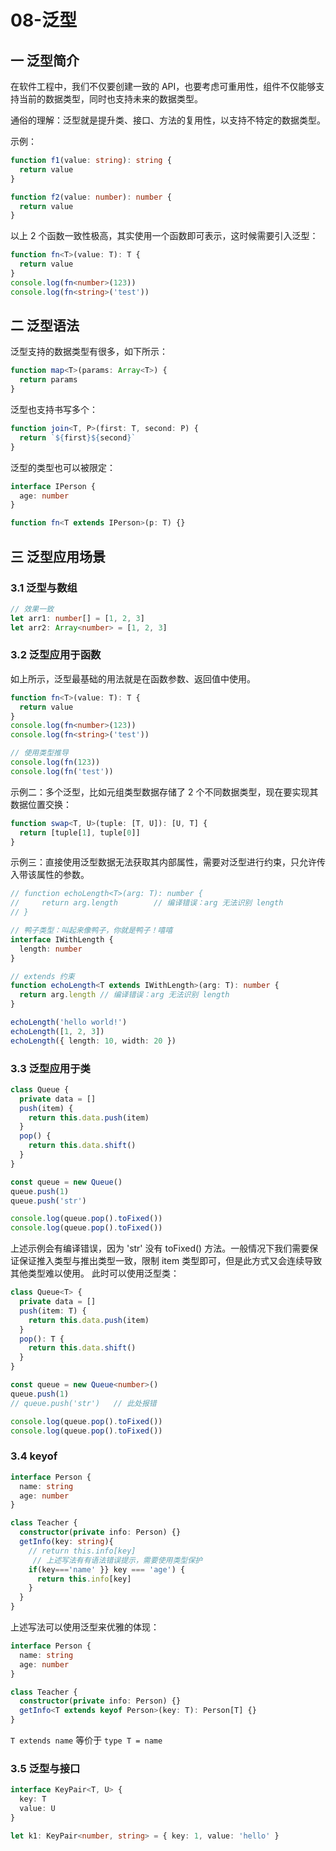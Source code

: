 # 08-泛型

## 一 泛型简介

在软件工程中，我们不仅要创建一致的 API，也要考虑可重用性，组件不仅能够支持当前的数据类型，同时也支持未来的数据类型。

通俗的理解：泛型就是提升类、接口、方法的复用性，以支持不特定的数据类型。

示例：

```ts
function f1(value: string): string {
  return value
}

function f2(value: number): number {
  return value
}
```

以上 2 个函数一致性极高，其实使用一个函数即可表示，这时候需要引入泛型：

```ts
function fn<T>(value: T): T {
  return value
}
console.log(fn<number>(123))
console.log(fn<string>('test'))
```

## 二 泛型语法

泛型支持的数据类型有很多，如下所示：

```ts
function map<T>(params: Array<T>) {
  return params
}
```

泛型也支持书写多个：

```ts
function join<T, P>(first: T, second: P) {
  return `${first}${second}`
}
```

泛型的类型也可以被限定：

```ts
interface IPerson {
  age: number
}

function fn<T extends IPerson>(p: T) {}
```

## 三 泛型应用场景

### 3.1 泛型与数组

```ts
// 效果一致
let arr1: number[] = [1, 2, 3]
let arr2: Array<number> = [1, 2, 3]
```

### 3.2 泛型应用于函数

如上所示，泛型最基础的用法就是在函数参数、返回值中使用。

```ts
function fn<T>(value: T): T {
  return value
}
console.log(fn<number>(123))
console.log(fn<string>('test'))

// 使用类型推导
console.log(fn(123))
console.log(fn('test'))
```

示例二：多个泛型，比如元组类型数据存储了 2 个不同数据类型，现在要实现其数据位置交换：

```ts
function swap<T, U>(tuple: [T, U]): [U, T] {
  return [tuple[1], tuple[0]]
}
```

示例三：直接使用泛型数据无法获取其内部属性，需要对泛型进行约束，只允许传入带该属性的参数。

```ts
// function echoLength<T>(arg: T): number {
//     return arg.length        // 编译错误：arg 无法识别 length
// }

// 鸭子类型：叫起来像鸭子，你就是鸭子！嘻嘻
interface IWithLength {
  length: number
}

// extends 约束
function echoLength<T extends IWithLength>(arg: T): number {
  return arg.length // 编译错误：arg 无法识别 length
}

echoLength('hello world!')
echoLength([1, 2, 3])
echoLength({ length: 10, width: 20 })
```

### 3.3 泛型应用于类

```ts
class Queue {
  private data = []
  push(item) {
    return this.data.push(item)
  }
  pop() {
    return this.data.shift()
  }
}

const queue = new Queue()
queue.push(1)
queue.push('str')

console.log(queue.pop().toFixed())
console.log(queue.pop().toFixed())
```

上述示例会有编译错误，因为 'str' 没有 toFixed() 方法。一般情况下我们需要保证保证推入类型与推出类型一致，限制 item 类型即可，但是此方式又会连续导致其他类型难以使用。
此时可以使用泛型类：

```ts
class Queue<T> {
  private data = []
  push(item: T) {
    return this.data.push(item)
  }
  pop(): T {
    return this.data.shift()
  }
}

const queue = new Queue<number>()
queue.push(1)
// queue.push('str')   // 此处报错

console.log(queue.pop().toFixed())
console.log(queue.pop().toFixed())
```

### 3.4 keyof

```ts
interface Person {
  name: string
  age: number
}

class Teacher {
  constructor(private info: Person) {}
  getInfo(key: string){
    // return this.info[key]
     // 上述写法有有语法错误提示，需要使用类型保护
    if(key==='name' }} key === 'age') {
      return this.info[key]
    }
  }
}
```

上述写法可以使用泛型来优雅的体现：

```ts
interface Person {
  name: string
  age: number
}

class Teacher {
  constructor(private info: Person) {}
  getInfo<T extends keyof Person>(key: T): Person[T] {}
}
```

`T extends name` 等价于 `type T = name`

### 3.5 泛型与接口

```ts
interface KeyPair<T, U> {
  key: T
  value: U
}

let k1: KeyPair<number, string> = { key: 1, value: 'hello' }
```
